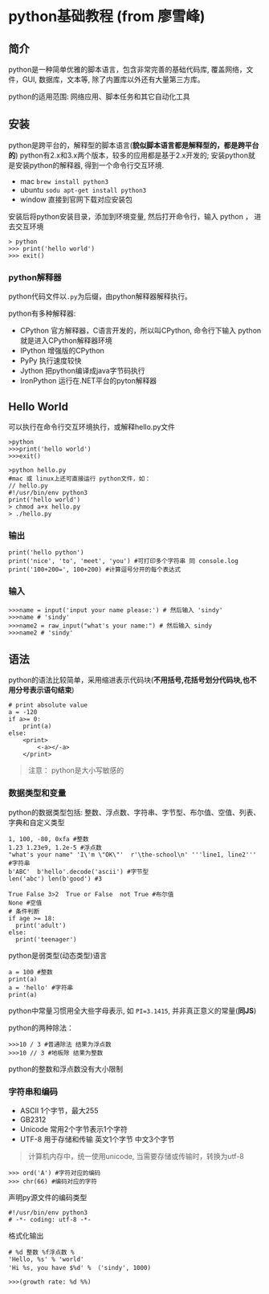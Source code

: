 python基础教程 (from 廖雪峰)
=============

简介
---
python是一种简单优雅的脚本语言，包含非常完善的基础代码库, 覆盖网络，文件，GUI, 数据库，文本等, 除了内置库以外还有大量第三方库。

python的适用范围: 网络应用、脚本任务和其它自动化工具

安装
---
python是跨平台的，解释型的脚本语言(**貌似脚本语言都是解释型的，都是跨平台的**)
python有2.x和3.x两个版本，较多的应用都是基于2.x开发的; 安装python就是安装python的解释器, 得到一个命令行交互环境.

- mac `brew install python3`
- ubuntu `sodu apt-get install python3`
- window 直接到官网下载对应安装包

安装后将python安装目录，添加到环境变量, 然后打开命令行，输入 python ， 进去交互环境

    > python
    >>> print('hello world')
    >>> exit()


### python解释器
python代码文件以`.py`为后缀，由python解释器解释执行。

python有多种解释器:
- CPython 官方解释器，C语言开发的，所以叫CPython, 命令行下输入 python就是进入CPython解释器环境
- IPython  增强版的CPython
- PyPy 执行速度较快
- Jython 把python编译成java字节码执行
- IronPython  运行在.NET平台的pyton解释器

Hello World
---
可以执行在命令行交互环境执行，或解释hello.py文件
    
    >python
    >>>print('hello world')
    >>>exit()

    >python hello.py
    #mac 或 linux上还可直接运行 python文件，如：
    // hello.py
    #!/usr/bin/env python3
    print('hello world')
    > chmod a+x hello.py
    > ./hello.py


### 输出

    print('hello python')
    print('nice', 'to', 'meet', 'you') #可打印多个字符串 同 console.log
    print('100+200=', 100+200) #计算逗号分开的每个表达式

### 输入

    >>>name = input('input your name please:') # 然后输入 'sindy'
    >>>name # 'sindy'
    >>>name2 = raw_input("what's your name:") # 然后输入 sindy
    >>>name2 # 'sindy'

语法
---
python的语法比较简单，采用缩进表示代码块(**不用括号,花括号划分代码块,也不用分号表示语句结束**)

    # print absolute value
    a = -120
    if a>= 0:
        print(a)
    else:
        <print>
            <-a></-a>
        </print>

> 注意： python是大小写敏感的

### 数据类型和变量
python的数据类型包括: 整数、浮点数、字符串、字节型、布尔值、空值、列表、字典和自定义类型

    1, 100, -80, 0xfa #整数    
    1.23 1.23e9, 1.2e-5 #浮点数
    "what's your name" 'I\'m \"OK\"'  r'\the-school\n' '''line1, line2''' #字符串
    b'ABC'  b'hello'.decode('ascii') #字节型
    len('abc') len(b'good') #3

    True False 3>2  True or False  not True #布尔值
    None #空值
    # 条件判断
    if age >= 18:
      print('adult')
    else:
      print('teenager')

python是弱类型(动态类型)语言

    a = 100 #整数
    print(a)
    a = 'hello' #字符串
    print(a)

python中常量习惯用全大些字母表示, 如 `PI=3.1415`, 并非真正意义的常量(**同JS**)

python的两种除法：

    >>>10 / 3 #普通除法 结果为浮点数
    >>>10 // 3 #地板除 结果为整数

python的整数和浮点数没有大小限制

### 字符串和编码
- ASCII 1个字节，最大255
- GB2312
- Unicode 常用2个字节表示1个字符
- UTF-8 用于存储和传输 英文1个字节 中文3个字节

> 计算机内存中，统一使用unicode, 当需要存储或传输时，转换为utf-8

    >>> ord('A') #字符对应的编码
    >>> chr(66) #编码对应的字符
  
声明py源文件的编码类型

    #!/usr/bin/env python3
    # -*- coding: utf-8 -*-

格式化输出
    
    # %d 整数 %f浮点数 %
    'Hello, %s' % 'world'
    'Hi %s, you have $%d' % （'sindy', 1000)

    >>>(growth rate: %d %%)
    